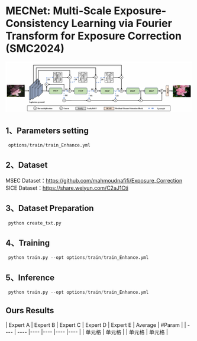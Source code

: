 # MECNet: Multi-Scale Exposure-Consistency Learning via Fourier Transform for Exposure Correction (SMC2024)

![](https://github.com/thisisqiaoqiao/MECNet/blob/main/MECNET_MSEC/img/img.png)

## 1、Parameters setting
```Python
 options/train/train_Enhance.yml
```
## 2、Dataset
MSEC Dataset：https://github.com/mahmoudnafifi/Exposure_Correction
SICE Dataset：https://share.weiyun.com/C2aJ1Cti

## 3、Dataset Preparation
```Python
 python create_txt.py
```

## 4、Training
```Python
 python train.py --opt options/train/train_Enhance.yml
```

## 5、Inference
```Python
 python train.py --opt options/train/train_Enhance.yml
```

## Ours Results
| Expert A | Expert B | Expert C | Expert D | Expert E | Average | #Param |
|  ----  | ----  |----  |----  |----  |----  |
| 单元格  | 单元格 |
| 单元格  | 单元格 |
